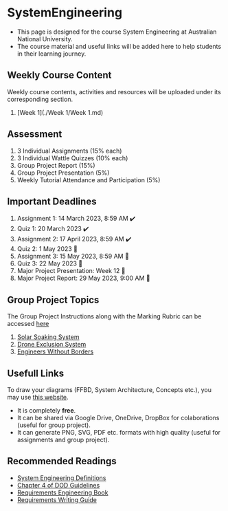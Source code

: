 # SystemEngineering
* This page is designed for the course System Engineering at Australian National University. 
* The course material and useful links will be added here to help students in their learning journey.

## Weekly Course Content
Weekly course contents, activities and resources will be uploaded under its corresponding section.
1. [Week 1](./Week 1/Week 1.md)


## Assessment
1. 3 Individual Assignments (15% each)
2. 3 Individual Wattle Quizzes (10% each)
3. Group Project Report (15%)
4. Group Project Presentation (5%)
5. Weekly Tutorial Attendance and Participation (5%)

## Important Deadlines
1. Assignment 1: 14 March 2023, 8:59 AM ✔️
2. Quiz 1: 20 March 2023 ✔️
3. Assignment 2: 17 April 2023, 8:59 AM ✔️
3. Quiz 2: 1 May 2023 🔲
4. Assignment 3: 15 May 2023, 8:59 AM 🔲
5. Quiz 3: 22 May 2023 🔲
6. Major Project Presentation: Week 12 🔲
7. Major Project Report: 29 May 2023, 9:00 AM 🔲 

## Group Project Topics

The Group Project Instructions along with the Marking Rubric can be accessed [here](https://wattlecourses.anu.edu.au/mod/resource/view.php?id=2867078)

1. [Solar Soaking System](https://wattlecourses.anu.edu.au/mod/resource/view.php?id=2867079)
2. [Drone Exclusion System](https://wattlecourses.anu.edu.au/mod/resource/view.php?id=2867080)
3. [Engineers Without Borders](https://wattlecourses.anu.edu.au/mod/resource/view.php?id=2867082)

## Usefull Links

To draw your diagrams (FFBD, System Architecture, Concepts etc.), you may use [this website](https://app.diagrams.net/).
 * It is completely **free**.
 * It can be shared via Google Drive, OneDrive, DropBox for colaborations (useful for group project).
 * It can generate PNG, SVG, PDF etc. formats with high quality (useful for assignments and group project).

## Recommended Readings
* [System Engineering Definitions](https://wattlecourses.anu.edu.au/mod/resource/view.php?id=2800238)
* [Chapter 4 of DOD Guidelines](https://wattlecourses.anu.edu.au/mod/resource/view.php?id=2800242)
* [Requirements Engineering Book](https://wattlecourses.anu.edu.au/mod/resource/view.php?id=2800243)
* [Requirements Writing Guide](https://wattlecourses.anu.edu.au/mod/resource/view.php?id=2800246)


